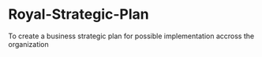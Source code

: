 # Royal-Strategic-Plan
To create a business strategic plan for possible implementation accross the organization 
